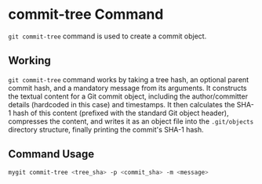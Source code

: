 # commit-tree Command

`git commit-tree` command is used to create a commit object.

## Working

`git commit-tree` command works by taking a tree hash, an optional parent commit hash, and a mandatory message from its arguments. It constructs the textual content for a Git commit object, including the author/committer details (hardcoded in this case) and timestamps. It then calculates the SHA-1 hash of this content (prefixed with the standard Git object header), compresses the content, and writes it as an object file into the `.git/objects` directory structure, finally printing the commit's SHA-1 hash.

## Command Usage

```bash
mygit commit-tree <tree_sha> -p <commit_sha> -m <message>
```
